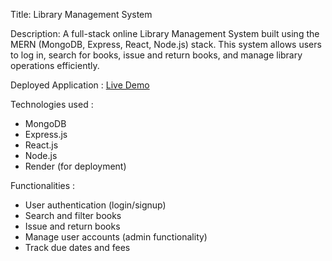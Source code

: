 Title: Library Management System

Description:
A full-stack online Library Management System built using the MERN (MongoDB, Express, React, Node.js) stack. This system allows users to log in, search for books, issue and return books, and manage library operations efficiently.

Deployed Application : [Live Demo](https://libmang-t120.onrender.com/login)

Technologies used :
- MongoDB
- Express.js
- React.js
- Node.js
- Render (for deployment)
  
Functionalities :
- User authentication (login/signup)
- Search and filter books
- Issue and return books
- Manage user accounts (admin functionality)
- Track due dates and fees
